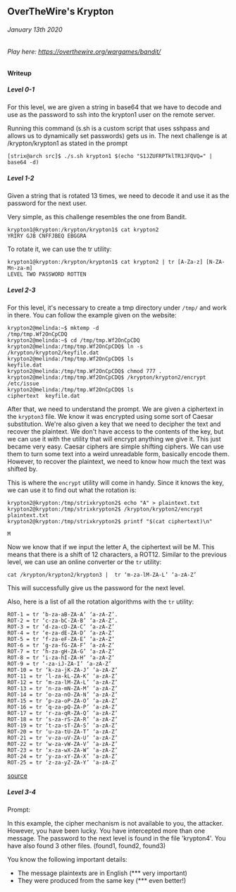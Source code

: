 ## OverTheWire's Krypton
###### January 13th 2020
###### Play here: https://overthewire.org/wargames/bandit/

#### Writeup

##### Level 0-1

For this level, we are given a string in base64 that we have to decode and use as the password to ssh into the krypton1 user on the remote server.

Running this command (s.sh is a custom script that uses sshpass and allows us to dynamically set passwords) gets us in. The next challenge is at /krypton/krypton1 as stated in the prompt
```
[strix@arch src]$ ./s.sh krypton1 $(echo "S1JZUFRPTklTR1JFQVQ=" | base64 -d)
```

##### Level 1-2

Given a string that is rotated 13 times, we need to decode it and use it as the password for the next user.

Very simple, as this challenge resembles the one from Bandit.

```
krypton1@krypton:/krypton/krypton1$ cat krypton2 
YRIRY GJB CNFFJBEQ EBGGRA
```

To rotate it, we can use the tr utility:

```
krypton1@krypton:/krypton/krypton1$ cat krypton2 | tr [A-Za-z] [N-ZA-Mn-za-m]
LEVEL TWO PASSWORD ROTTEN
```

##### Level 2-3

For this level, it's necessary to create a tmp directory under ```/tmp/``` and work in there. You can follow the example given on the website:

```
krypton2@melinda:~$ mktemp -d
/tmp/tmp.Wf2OnCpCDQ
krypton2@melinda:~$ cd /tmp/tmp.Wf2OnCpCDQ
krypton2@melinda:/tmp/tmp.Wf2OnCpCDQ$ ln -s /krypton/krypton2/keyfile.dat
krypton2@melinda:/tmp/tmp.Wf2OnCpCDQ$ ls
keyfile.dat
krypton2@melinda:/tmp/tmp.Wf2OnCpCDQ$ chmod 777 .
krypton2@melinda:/tmp/tmp.Wf2OnCpCDQ$ /krypton/krypton2/encrypt /etc/issue
krypton2@melinda:/tmp/tmp.Wf2OnCpCDQ$ ls
ciphertext  keyfile.dat
```

After that, we need to understand the prompt. We are given a ciphertext in the ```krypton3``` file. We know it was encrypted using some sort of Caesar substitution. We're also given a key that we need to decipher the text and recover the plaintext. We don't have access to the contents of the key, but we can use it with the utility that will encrypt anything we give it. This just became very easy. Caesar ciphers are simple shifting ciphers. We can use them to turn some text into a weird unreadable form, basically encode them. However, to recover the plaintext, we need to know how much the text was shifted by.

This is where the ```encrypt``` utility will come in handy. Since it knows the key, we can use it to find out what the rotation is: 

```
krypton2@krypton:/tmp/strixkrypton2$ echo "A" > plaintext.txt
krypton2@krypton:/tmp/strixkrypton2$ /krypton/krypton2/encrypt plaintext.txt
krypton2@krypton:/tmp/strixkrypton2$ printf "$(cat ciphertext)\n"

M
```

Now we know that if we input the letter A, the ciphertext will be M. This means that there is a shift of 12 characters, a ROT12. Similar to the previous level, we can use an online converter or the ```tr``` utility:

```
cat /krypton/krypton2/krypton3 |  tr ‘m-za-lM-ZA-L’ ‘a-zA-Z’
```
This will successfully give us the password for the next level.

Also, here is a list of all the rotation algorithms with the ```tr``` utility: 

```
ROT-1 = tr ‘b-za-aB-ZA-A’ ‘a-zA-Z’.
ROT-2 = tr ‘c-za-bC-ZA-B’ ‘a-zA-Z’.
ROT-3 = tr ‘d-za-cD-ZA-C’ ‘a-zA-Z’
ROT-4 = tr ‘e-za-dE-ZA-D’ ‘a-zA-Z’
ROT-5 = tr ‘f-za-eF-ZA-E’ ‘a-zA-Z’
ROT-6 = tr ‘g-za-fG-ZA-F’ ‘a-zA-Z’
ROT-7 = tr ‘h-za-gH-ZA-G’ ‘a-zA-Z’
ROT-8 = tr ‘i-za-hI-ZA-H’ ‘a-zA-Z’
ROT-9 = tr ‘-za-iJ-ZA-I’ ‘a-zA-Z’
ROT-10 = tr ‘k-za-jK-ZA-J’ ‘a-zA-Z’
ROT-11 = tr ‘l-za-kL-ZA-K’ ‘a-zA-Z’
ROT-12 = tr ‘m-za-lM-ZA-L’ ‘a-zA-Z’
ROT-13 = tr ‘n-za-mN-ZA-M’ ‘a-zA-Z’
ROT-14 = tr ‘o-za-nO-ZA-N’ ‘a-zA-Z’
ROT-15 = tr ‘p-za-oP-ZA-O’ ‘a-zA-Z’
ROT-16 = tr ‘q-za-pQ-ZA-P’ ‘a-zA-Z’
ROT-17 = tr ‘r-za-qR-ZA-Q’ ‘a-zA-Z’
ROT-18 = tr ‘s-za-rS-ZA-R’ ‘a-zA-Z’
ROT-19 = tr ‘t-za-sT-ZA-S’ ‘a-zA-Z’
ROT-20 = tr ‘u-za-tU-ZA-T’ ‘a-zA-Z’
ROT-21 = tr ‘v-za-uV-ZA-U’ ‘a-zA-Z’
ROT-22 = tr ‘w-za-vW-ZA-V’ ‘a-zA-Z’
ROT-23 = tr ‘x-za-wX-ZA-W’ ‘a-zA-Z’
ROT-24 = tr ‘y-za-xY-ZA-X’ ‘a-zA-Z’
ROT-25 = tr ‘z-za-yZ-ZA-Y’ ‘a-zA-Z’
```
[source](https://www.chmag.in/articles/momsguide/decoding-rot-using-the-echo-and-tr-commands-in-your-linux-terminal/)

##### Level 3-4

Prompt: 

In this example, the cipher mechanism is not available to you, the attacker. However, you have been lucky.  You have intercepted more than one message.  The password to the next level is found in the file 'krypton4'.  You have also found 3 other files. (found1, found2, found3)

You know the following important details:

- The message plaintexts are in English (*** very important)
- They were produced from the same key (*** even better!)

